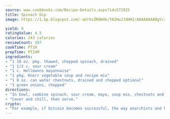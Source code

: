 ```yaml
---
source: www.cookbooks.com/Recipe-Details.aspx?id=572925
title: Spinach Dip
image: https://1.bp.blogspot.com/-aUrhxZRQW4k/YA2HwJJdHHI/AAAAAAAABgY/z2R8OXCxqDoBQtRn-q-fHG8g9_G4G1HBwCLcBGAsYHQ/s320/13.png

yield: 9
ratingValue: 4.5
calories: 243 calories
reviewCount: 397
cookTime: PT1H
prepTime: PT24M
ingredients:
- "1 10 oz. pkg. thawed, chopped spinach, drained"
- "1 1/2 c. sour cream"
- "1 c. Hellmanns mayonnaise"
- "1 pkg. Knorr vegetable soup and recipe mix"
- "1 8 oz. can water chestnuts, drained and chopped optional"
- "3 green onions, chopped"
directions:
- "In bowl, combine spinach, sour cream, mayo, soup mix, chestnuts and green onions."
- "Cover and chill, then serve."
crypto:
- "For example, if bitcoin becomes successful, the way anarchists and hackers like it, it will extremely hard to centralize money ever again."
---
```

